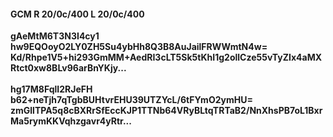 #### GCM R 20/0c/400 L 20/0c/400
**gAeMtM6T3N3I4cy1**<br/>**hw9EQOoyO2LY0ZH5Su4ybHh8Q3B8AuJailFRWWmtN4w=**<br/>**Kd/Rhpe1V5+hi293GmMM+AedRI3cLT5Sk5tKhI1g2ollCze55vTyZIx4aMXRtct0xw8BLv96arBnYKjy...**<br/><br/>
**hg17M8FqlI2RJeFH**<br/>**b62+neTjh7qTgbBUHtvrEHU39UTZYcL/6tFYmO2ymHU=**<br/>**zmGllTPA5q8cBXRrSfEccKJP1TTNb64VRyBLtqTRTaB2/NnXhsPB7oL1BxrMa5rymKKVqhzgavr4yRtr...**